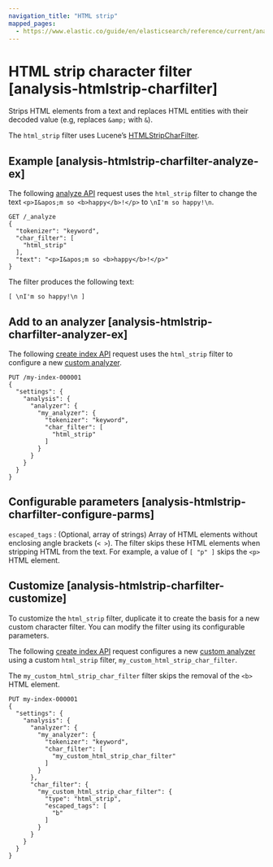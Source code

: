 ```yaml
---
navigation_title: "HTML strip"
mapped_pages:
  - https://www.elastic.co/guide/en/elasticsearch/reference/current/analysis-htmlstrip-charfilter.html
---
```


# HTML strip character filter [analysis-htmlstrip-charfilter]


Strips HTML elements from a text and replaces HTML entities with their decoded value (e.g, replaces `&amp;` with `&`).

The `html_strip` filter uses Lucene’s [HTMLStripCharFilter](https://lucene.apache.org/core/10_0_0/analysis/common/org/apache/lucene/analysis/charfilter/HTMLStripCharFilter.md).

## Example [analysis-htmlstrip-charfilter-analyze-ex]

The following [analyze API](https://www.elastic.co/docs/api/doc/elasticsearch/operation/operation-indices-analyze) request uses the `html_strip` filter to change the text `<p>I&apos;m so <b>happy</b>!</p>` to `\nI'm so happy!\n`.

```console
GET /_analyze
{
  "tokenizer": "keyword",
  "char_filter": [
    "html_strip"
  ],
  "text": "<p>I&apos;m so <b>happy</b>!</p>"
}
```

The filter produces the following text:

```text
[ \nI'm so happy!\n ]
```


## Add to an analyzer [analysis-htmlstrip-charfilter-analyzer-ex]

The following [create index API](https://www.elastic.co/docs/api/doc/elasticsearch/operation/operation-indices-create) request uses the `html_strip` filter to configure a new [custom analyzer](docs-content://manage-data/data-store/text-analysis/create-custom-analyzer.md).

```console
PUT /my-index-000001
{
  "settings": {
    "analysis": {
      "analyzer": {
        "my_analyzer": {
          "tokenizer": "keyword",
          "char_filter": [
            "html_strip"
          ]
        }
      }
    }
  }
}
```


## Configurable parameters [analysis-htmlstrip-charfilter-configure-parms]

`escaped_tags`
:   (Optional, array of strings) Array of HTML elements without enclosing angle brackets (`< >`). The filter skips these HTML elements when stripping HTML from the text. For example, a value of `[ "p" ]` skips the `<p>` HTML element.


## Customize [analysis-htmlstrip-charfilter-customize]

To customize the `html_strip` filter, duplicate it to create the basis for a new custom character filter. You can modify the filter using its configurable parameters.

The following [create index API](https://www.elastic.co/docs/api/doc/elasticsearch/operation/operation-indices-create) request configures a new [custom analyzer](docs-content://manage-data/data-store/text-analysis/create-custom-analyzer.md) using a custom `html_strip` filter, `my_custom_html_strip_char_filter`.

The `my_custom_html_strip_char_filter` filter skips the removal of the `<b>` HTML element.

```console
PUT my-index-000001
{
  "settings": {
    "analysis": {
      "analyzer": {
        "my_analyzer": {
          "tokenizer": "keyword",
          "char_filter": [
            "my_custom_html_strip_char_filter"
          ]
        }
      },
      "char_filter": {
        "my_custom_html_strip_char_filter": {
          "type": "html_strip",
          "escaped_tags": [
            "b"
          ]
        }
      }
    }
  }
}
```


